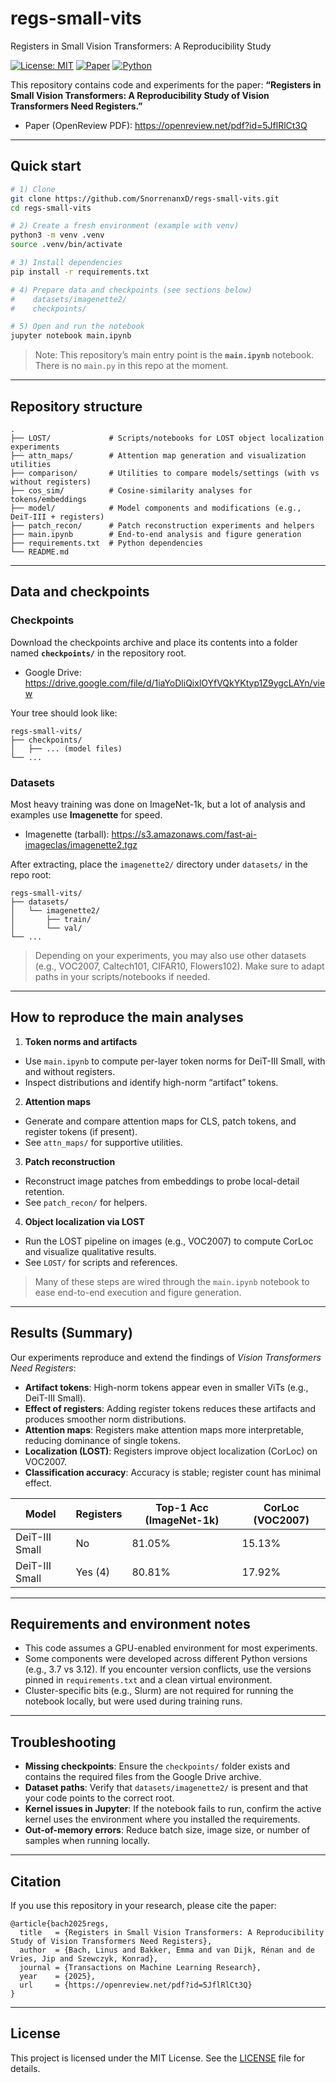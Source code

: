 # regs-small-vits
Registers in Small Vision Transformers: A Reproducibility Study

[![License: MIT](https://img.shields.io/badge/License-MIT-green.svg)](LICENSE)
[![Paper](https://img.shields.io/badge/OpenReview-Paper-blue)](https://openreview.net/pdf?id=5JflRlCt3Q)
[![Python](https://img.shields.io/badge/python-3.8%2B-blue.svg)](https://www.python.org/)

This repository contains code and experiments for the paper:
**“Registers in Small Vision Transformers: A Reproducibility Study of Vision Transformers Need Registers.”**

- Paper (OpenReview PDF): https://openreview.net/pdf?id=5JflRlCt3Q

---

## Quick start

```bash
# 1) Clone
git clone https://github.com/SnorrenanxD/regs-small-vits.git
cd regs-small-vits

# 2) Create a fresh environment (example with venv)
python3 -m venv .venv
source .venv/bin/activate 

# 3) Install dependencies
pip install -r requirements.txt

# 4) Prepare data and checkpoints (see sections below)
#    datasets/imagenette2/
#    checkpoints/

# 5) Open and run the notebook
jupyter notebook main.ipynb
```

> Note: This repository’s main entry point is the **`main.ipynb`** notebook. There is no `main.py` in this repo at the moment.

---

## Repository structure

```
.
├── LOST/             # Scripts/notebooks for LOST object localization experiments
├── attn_maps/        # Attention map generation and visualization utilities
├── comparison/       # Utilities to compare models/settings (with vs without registers)
├── cos_sim/          # Cosine-similarity analyses for tokens/embeddings
├── model/            # Model components and modifications (e.g., DeiT-III + registers)
├── patch_recon/      # Patch reconstruction experiments and helpers
├── main.ipynb        # End-to-end analysis and figure generation
├── requirements.txt  # Python dependencies
└── README.md
```

---

## Data and checkpoints

### Checkpoints
Download the checkpoints archive and place its contents into a folder named **`checkpoints/`** in the repository root.

- Google Drive: https://drive.google.com/file/d/1iaYoDliQixlOYfVQkYKtyp1Z9ygcLAYn/view

Your tree should look like:

```
regs-small-vits/
├── checkpoints/
│   ├── ... (model files)
└── ...
```

### Datasets
Most heavy training was done on ImageNet-1k, but a lot of analysis and examples use **Imagenette** for speed.

- Imagenette (tarball): https://s3.amazonaws.com/fast-ai-imageclas/imagenette2.tgz

After extracting, place the `imagenette2/` directory under `datasets/` in the repo root:

```
regs-small-vits/
├── datasets/
│   └── imagenette2/
│       ├── train/
│       └── val/
└── ...
```

> Depending on your experiments, you may also use other datasets (e.g., VOC2007, Caltech101, CIFAR10, Flowers102). Make sure to adapt paths in your scripts/notebooks if needed.

---

## How to reproduce the main analyses

1) **Token norms and artifacts**
- Use `main.ipynb` to compute per-layer token norms for DeiT-III Small, with and without registers.
- Inspect distributions and identify high-norm “artifact” tokens.

2) **Attention maps**
- Generate and compare attention maps for CLS, patch tokens, and register tokens (if present).
- See `attn_maps/` for supportive utilities.

3) **Patch reconstruction**
- Reconstruct image patches from embeddings to probe local-detail retention.
- See `patch_recon/` for helpers.

4) **Object localization via LOST**
- Run the LOST pipeline on images (e.g., VOC2007) to compute CorLoc and visualize qualitative results.
- See `LOST/` for scripts and references.

> Many of these steps are wired through the `main.ipynb` notebook to ease end-to-end execution and figure generation.

---

## Results (Summary)

Our experiments reproduce and extend the findings of *Vision Transformers Need Registers*:

- **Artifact tokens**: High-norm tokens appear even in smaller ViTs (e.g., DeiT-III Small).  
- **Effect of registers**: Adding register tokens reduces these artifacts and produces smoother norm distributions.  
- **Attention maps**: Registers make attention maps more interpretable, reducing dominance of single tokens.  
- **Localization (LOST)**: Registers improve object localization (CorLoc) on VOC2007.  
- **Classification accuracy**: Accuracy is stable; register count has minimal effect.  

| Model              | Registers | Top-1 Acc (ImageNet-1k) | CorLoc (VOC2007) |
|--------------------|-----------|--------------------------|------------------|
| DeiT-III Small     | No        | 81.05%                  | 15.13%           |
| DeiT-III Small     | Yes (4)   | 80.81%                  | 17.92%           |

---

## Requirements and environment notes

- This code assumes a GPU-enabled environment for most experiments.
- Some components were developed across different Python versions (e.g., 3.7 vs 3.12). If you encounter version conflicts, use the versions pinned in `requirements.txt` and a clean virtual environment.
- Cluster-specific bits (e.g., Slurm) are not required for running the notebook locally, but were used during training runs.

---

## Troubleshooting

- **Missing checkpoints**: Ensure the `checkpoints/` folder exists and contains the required files from the Google Drive archive.
- **Dataset paths**: Verify that `datasets/imagenette2/` is present and that your code points to the correct root.
- **Kernel issues in Jupyter**: If the notebook fails to run, confirm the active kernel uses the environment where you installed the requirements.
- **Out-of-memory errors**: Reduce batch size, image size, or number of samples when running locally.

---

## Citation

If you use this repository in your research, please cite the paper:

```
@article{bach2025regs,
  title   = {Registers in Small Vision Transformers: A Reproducibility Study of Vision Transformers Need Registers},
  author  = {Bach, Linus and Bakker, Emma and van Dijk, Rénan and de Vries, Jip and Szewczyk, Konrad},
  journal = {Transactions on Machine Learning Research},
  year    = {2025},
  url     = {https://openreview.net/pdf?id=5JflRlCt3Q}
}
```
---

## License

This project is licensed under the MIT License. See the [LICENSE](LICENSE.md) file for details.
